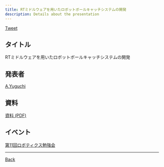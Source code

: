 ```yaml
---
title: RTミドルウェアを用いたロボットボールキャッチシステムの開発
description: Details about the presentation
---
```


<link rel="shortcut icon" type="image/x-icon" href="/favicon.ico?">

<a href="https://twitter.com/share?ref_src=twsrc%5Etfw" class="twitter-share-button" data-show-count="false">Tweet</a><script async src="https://platform.twitter.com/widgets.js" charset="utf-8"></script>

## タイトル
RTミドルウェアを用いたロボットボールキャッチシステムの開発
## 発表者
[A.Yuguchi](http://connpass.com/user/ayuguchi/)
## 資料
[資料 (PDF)](https://drive.google.com/file/d/1pHqndwtbGFitN1R0PYbygdPJEB_ucn9L/view?usp=sharing)
## イベント
[第11回ロボティクス勉強会](./11.md)

- - -
[Back](../../archive.md)
